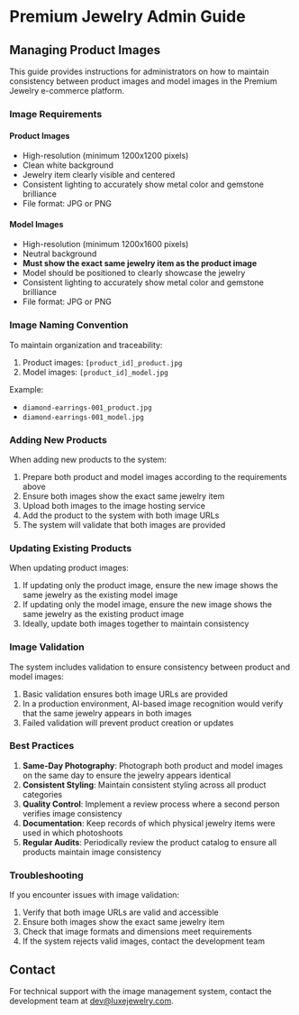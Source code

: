# Premium Jewelry Admin Guide

## Managing Product Images

This guide provides instructions for administrators on how to maintain consistency between product images and model images in the Premium Jewelry e-commerce platform.

### Image Requirements

#### Product Images
- High-resolution (minimum 1200x1200 pixels)
- Clean white background
- Jewelry item clearly visible and centered
- Consistent lighting to accurately show metal color and gemstone brilliance
- File format: JPG or PNG

#### Model Images
- High-resolution (minimum 1200x1600 pixels)
- Neutral background
- **Must show the exact same jewelry item as the product image**
- Model should be positioned to clearly showcase the jewelry
- Consistent lighting to accurately show metal color and gemstone brilliance
- File format: JPG or PNG

### Image Naming Convention

To maintain organization and traceability:

1. Product images: `[product_id]_product.jpg`
2. Model images: `[product_id]_model.jpg`

Example:
- `diamond-earrings-001_product.jpg`
- `diamond-earrings-001_model.jpg`

### Adding New Products

When adding new products to the system:

1. Prepare both product and model images according to the requirements above
2. Ensure both images show the exact same jewelry item
3. Upload both images to the image hosting service
4. Add the product to the system with both image URLs
5. The system will validate that both images are provided

### Updating Existing Products

When updating product images:

1. If updating only the product image, ensure the new image shows the same jewelry as the existing model image
2. If updating only the model image, ensure the new image shows the same jewelry as the existing product image
3. Ideally, update both images together to maintain consistency

### Image Validation

The system includes validation to ensure consistency between product and model images:

1. Basic validation ensures both image URLs are provided
2. In a production environment, AI-based image recognition would verify that the same jewelry appears in both images
3. Failed validation will prevent product creation or updates

### Best Practices

1. **Same-Day Photography**: Photograph both product and model images on the same day to ensure the jewelry appears identical
2. **Consistent Styling**: Maintain consistent styling across all product categories
3. **Quality Control**: Implement a review process where a second person verifies image consistency
4. **Documentation**: Keep records of which physical jewelry items were used in which photoshoots
5. **Regular Audits**: Periodically review the product catalog to ensure all products maintain image consistency

### Troubleshooting

If you encounter issues with image validation:

1. Verify that both image URLs are valid and accessible
2. Ensure both images show the exact same jewelry item
3. Check that image formats and dimensions meet requirements
4. If the system rejects valid images, contact the development team

## Contact

For technical support with the image management system, contact the development team at dev@luxejewelry.com.